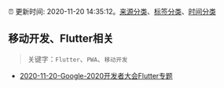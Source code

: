 :alarm_clock: 更新时间: 2020-11-20 14:35:12。[来源分类](../README.md)、[标签分类](../TAGS.md)、[时间分类](../TIMELINE.md)

## 移动开发、Flutter相关


> 关键字：`Flutter`、`PWA`、`移动开发`



- [2020-11-20-Google-2020开发者大会Flutter专题](https://juejin.im/post/6897164337144676359) 